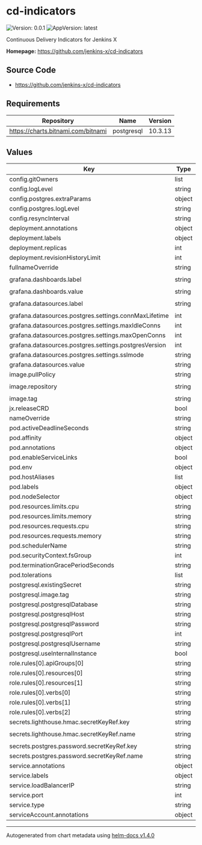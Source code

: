 # cd-indicators

![Version: 0.0.1](https://img.shields.io/badge/Version-0.0.1-informational?style=flat-square) ![AppVersion: latest](https://img.shields.io/badge/AppVersion-latest-informational?style=flat-square)

Continuous Delivery Indicators for Jenkins X

**Homepage:** <https://github.com/jenkins-x/cd-indicators>

## Source Code

* <https://github.com/jenkins-x/cd-indicators>

## Requirements

| Repository | Name | Version |
|------------|------|---------|
| https://charts.bitnami.com/bitnami | postgresql | 10.3.13 |

## Values

| Key | Type | Default | Description |
|-----|------|---------|-------------|
| config.gitOwners | list | `[]` |  |
| config.logLevel | string | `"INFO"` |  |
| config.postgres.extraParams | object | `{}` |  |
| config.postgres.logLevel | string | `"WARN"` |  |
| config.resyncInterval | string | `"1h"` |  |
| deployment.annotations | object | `{}` |  |
| deployment.labels | object | `{}` |  |
| deployment.replicas | int | `1` |  |
| deployment.revisionHistoryLimit | int | `2` |  |
| fullnameOverride | string | `nil` |  |
| grafana.dashboards.label | string | `"jenkins-x.io/grafana-dashboard"` |  |
| grafana.dashboards.value | string | `"1"` |  |
| grafana.datasources.label | string | `"jenkins-x.io/grafana-datasource"` |  |
| grafana.datasources.postgres.settings.connMaxLifetime | int | `14400` |  |
| grafana.datasources.postgres.settings.maxIdleConns | int | `2` |  |
| grafana.datasources.postgres.settings.maxOpenConns | int | `10` |  |
| grafana.datasources.postgres.settings.postgresVersion | int | `1200` |  |
| grafana.datasources.postgres.settings.sslmode | string | `"disable"` |  |
| grafana.datasources.value | string | `"1"` |  |
| image.pullPolicy | string | `nil` |  |
| image.repository | string | `"gcr.io/jenkinsxio/cd-indicators"` |  |
| image.tag | string | `nil` |  |
| jx.releaseCRD | bool | `true` |  |
| nameOverride | string | `nil` |  |
| pod.activeDeadlineSeconds | string | `nil` |  |
| pod.affinity | object | `{}` |  |
| pod.annotations | object | `{}` |  |
| pod.enableServiceLinks | bool | `false` |  |
| pod.env | object | `{}` |  |
| pod.hostAliases | list | `[]` |  |
| pod.labels | object | `{}` |  |
| pod.nodeSelector | object | `{}` |  |
| pod.resources.limits.cpu | string | `"1"` |  |
| pod.resources.limits.memory | string | `"512M"` |  |
| pod.resources.requests.cpu | string | `"0.2"` |  |
| pod.resources.requests.memory | string | `"256M"` |  |
| pod.schedulerName | string | `nil` |  |
| pod.securityContext.fsGroup | int | `1000` |  |
| pod.terminationGracePeriodSeconds | string | `nil` |  |
| pod.tolerations | list | `[]` |  |
| postgresql.existingSecret | string | `nil` |  |
| postgresql.image.tag | string | `"13.1.0-debian-10-r38"` |  |
| postgresql.postgresqlDatabase | string | `"indicators"` |  |
| postgresql.postgresqlHost | string | `nil` |  |
| postgresql.postgresqlPassword | string | `"password"` |  |
| postgresql.postgresqlPort | int | `5432` |  |
| postgresql.postgresqlUsername | string | `"postgres"` |  |
| postgresql.useInternalInstance | bool | `true` |  |
| role.rules[0].apiGroups[0] | string | `"jenkins.io"` |  |
| role.rules[0].resources[0] | string | `"pipelineactivities"` |  |
| role.rules[0].resources[1] | string | `"releases"` |  |
| role.rules[0].verbs[0] | string | `"list"` |  |
| role.rules[0].verbs[1] | string | `"watch"` |  |
| role.rules[0].verbs[2] | string | `"get"` |  |
| secrets.lighthouse.hmac.secretKeyRef.key | string | `"hmac"` |  |
| secrets.lighthouse.hmac.secretKeyRef.name | string | `"lighthouse-hmac-token"` |  |
| secrets.postgres.password.secretKeyRef.key | string | `"postgresql-password"` |  |
| secrets.postgres.password.secretKeyRef.name | string | `nil` |  |
| service.annotations | object | `{}` |  |
| service.labels | object | `{}` |  |
| service.loadBalancerIP | string | `nil` |  |
| service.port | int | `80` |  |
| service.type | string | `nil` |  |
| serviceAccount.annotations | object | `{}` |  |

----------------------------------------------
Autogenerated from chart metadata using [helm-docs v1.4.0](https://github.com/norwoodj/helm-docs/releases/v1.4.0)
